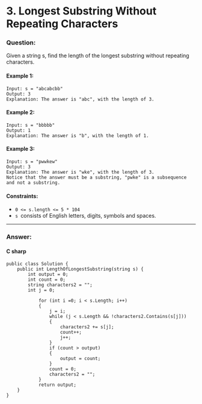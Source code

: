 # 3. Longest Substring Without Repeating Characters

### Question:


Given a string s, find the length of the longest substring without repeating characters.
#### Example 1:
```
Input: s = "abcabcbb"
Output: 3
Explanation: The answer is "abc", with the length of 3.
```
#### Example 2:
```
Input: s = "bbbbb"
Output: 1
Explanation: The answer is "b", with the length of 1.
```
#### Example 3:
```
Input: s = "pwwkew"
Output: 3
Explanation: The answer is "wke", with the length of 3.
Notice that the answer must be a substring, "pwke" is a subsequence and not a substring.
```
#### Constraints:
* `0 <= s.length <= 5 * 104`
* `s `consists of English letters, digits, symbols and spaces.

----
### Answer:
#### C sharp
```
public class Solution {
    public int LengthOfLongestSubstring(string s) {
        int output = 0;
        int count = 0;
        string characters2 = "";
        int j = 0;
       
            for (int i =0; i < s.Length; i++)
            {
                j = i;
                while (j < s.Length && !characters2.Contains(s[j]))
                {
                    characters2 += s[j];
                    count++;
                    j++;
                }              
                if (count > output)
                {
                    output = count;
                }
                count = 0;
                characters2 = "";
            }
            return output;
    }
}
```

